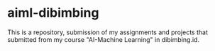 # aiml-dibimbing
This is a repository, submission of my assignments and projects that submitted from my course "AI-Machine Learning" in dibimbing.id.
